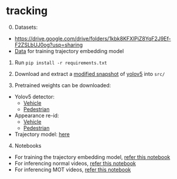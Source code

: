 # tracking
0. Datasets: 
- https://drive.google.com/drive/folders/1kbk8KFXlPjZ8YqF2J9Ef-F2ZSLbUJ0og?usp=sharing
- [Data](https://drive.google.com/file/d/1ctUGrzJuRcax6ZgdtzE_gsBarPdN-uIz/view?usp=sharing) for training trajectory embedding model

1. Run `pip install -r requirements.txt`

2. Download and extract a [modified snapshot](https://drive.google.com/file/d/1c3gn_0n_UVLRAmyMU9jdn3wgJgmS61Um/view?usp=sharing) of [yolov5](https://github.com/ultralytics/yolov5) into `src/`

3. Pretrained weights can be downloaded:
- Yolov5 detector: 
    - [Vehicle](https://drive.google.com/file/d/1EZ7ls95GGUi5QjCGTtdmlKUi65Ox6HyS/view?usp=sharing) 
    - [Pedestrian](https://drive.google.com/file/d/1w65gH2n0Tkn8Y9GCFBVhuTMyUUuEL9cp/view?usp=sharing)
- Appearance re-id: 
    - [Vehicle](https://drive.google.com/file/d/1sjVBtDZsVdSe5BTxj8EEQn7qVSQN8UG0/view?usp=sharing) 
    - [Pedestrian](https://drive.google.com/file/d/1jSYQ-as1mgSL7lV0GU1bQKQi4wm9bq_u/view?usp=sharing)
- Trajectory model: [here](https://drive.google.com/file/d/1LyK8FevMrt2lBMugpMEgmL8HcmmY0giB/view?usp=sharing)

4. Notebooks
- For training the trajectory embedding model, [refer this notebook](/src/notebooks/TrajectoryTrain.ipynb)
- For inferencing normal videos, [refer this notebook](/src/notebooks/InferenceOnline.ipynb)
- For inferencing MOT videos, [refer this notebook](/src/notebooks/InferenceOnlineMOT.ipynb)